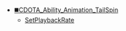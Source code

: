 * [◼️CDOTA_Ability_Animation_TailSpin](/)
	* [SetPlaybackRate](CDOTA_Ability_Animation_TailSpin/SetPlaybackRate)
